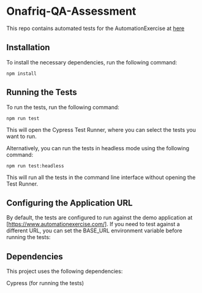 # Onafriq-QA-Assessment


This repo contains automated tests for the AutomationExercise at [here](https://www.automationexercise.com/) 

## Installation
To install the necessary dependencies, run the following command:


```npm install```

## Running the Tests
To run the tests, run the following command:

```npm run test```

This will open the Cypress Test Runner, where you can select the tests you want to run.

Alternatively, you can run the tests in headless mode using the following command:


```npm run test:headless```

This will run all the tests in the command line interface without opening the Test Runner.

## Configuring the Application URL
By default, the tests are configured to run against the demo application at [https://www.automationexercise.com/]. If you need to test against a different URL, you can set the BASE_URL environment variable before running the tests:


## Dependencies 

This project uses the following dependencies:

Cypress (for running the tests)
